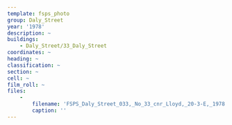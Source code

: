 ```yaml
---
template: fsps_photo
group: Daly_Street
year: '1978'
description: ~
buildings:
    - Daly_Street/33_Daly_Street
coordinates: ~
heading: ~
classification: ~
section: ~
cell: ~
film_roll: ~
files:
    -
        filename: 'FSPS_Daly_Street_033,_No_33_cnr_Lloyd,_20-3-E,_1978.png'
        caption: ''
---
```

